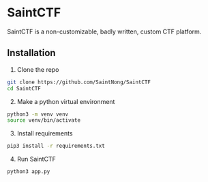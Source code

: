 # SaintCTF
SaintCTF is a non-customizable, badly written, custom CTF platform.

## Installation
1. Clone the repo
```bash
git clone https://github.com/SaintNong/SaintCTF
cd SaintCTF
```

2. Make a python virtual environment
```bash
python3 -m venv venv
source venv/bin/activate
```

3. Install requirements
```bash
pip3 install -r requirements.txt
```

4. Run SaintCTF
```bash
python3 app.py
```


